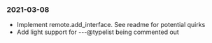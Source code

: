 
### 2021-03-08
- Implement remote.add_interface. See readme for potential quirks
- Add light support for ---@typelist being commented out
